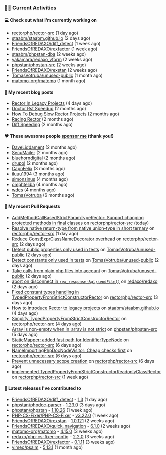 ### 👨‍💻 Current Activities


#### 💻 Check out what I'm currently working on

- [rectorphp/rector-src](https://github.com/rectorphp/rector-src) (1 day ago)
- [staabm/staabm.github.io](https://github.com/staabm/staabm.github.io) (2 days ago)
- [FriendsOfREDAXO/diff_detect](https://github.com/FriendsOfREDAXO/diff_detect) (1 week ago)
- [FriendsOfREDAXO/rexfactor](https://github.com/FriendsOfREDAXO/rexfactor) (1 week ago)
- [staabm/phpstan-dba](https://github.com/staabm/phpstan-dba) (2 weeks ago)
- [yakamara/redaxo_yform](https://github.com/yakamara/redaxo_yform) (2 weeks ago)
- [phpstan/phpstan-src](https://github.com/phpstan/phpstan-src) (2 weeks ago)
- [FriendsOfREDAXO/rexstan](https://github.com/FriendsOfREDAXO/rexstan) (2 weeks ago)
- [TomasVotruba/unused-public](https://github.com/TomasVotruba/unused-public) (1 month ago)
- [matomo-org/matomo](https://github.com/matomo-org/matomo) (1 month ago)


#### 📜 My recent blog posts

- [Rector In Legacy Projects](https://staabm.github.io/2023/07/23/rector-in-legacy-projects.html) (4 days ago)
- [Doctor Rst Speedup](https://staabm.github.io/2023/05/18/doctor-rst-speedup.html) (2 months ago)
- [How To Debug Slow Rector Projects](https://staabm.github.io/2023/05/10/how-to-debug-slow-rector-projects.html) (2 months ago)
- [Racing Rector](https://staabm.github.io/2023/05/06/racing-rector.html) (2 months ago)
- [Diff Speeding](https://staabm.github.io/2023/05/01/diff-speeding.html) (2 months ago)


#### ❤️ These awesome people [sponsor me](https://github.com/sponsors/staabm) (thank you!)

- [DaveLiddament](https://github.com/DaveLiddament) (2 months ago)
- [SecuMailer](https://github.com/SecuMailer) (2 months ago)
- [bluehorndigital](https://github.com/bluehorndigital) (2 months ago)
- [drupol](https://github.com/drupol) (2 months ago)
- [CapnFelix](https://github.com/CapnFelix) (3 months ago)
- [iluuu1994](https://github.com/iluuu1994) (3 months ago)
- [simonsinus](https://github.com/simonsinus) (4 months ago)
- [omphteliba](https://github.com/omphteliba) (4 months ago)
- [wdes](https://github.com/wdes) (4 months ago)
- [TomasVotruba](https://github.com/TomasVotruba) (6 months ago)


#### 🔨 My recent Pull Requests

- [AddMethodCallBasedStrictParamTypeRector: Support changing protected methods in final classes](https://github.com/rectorphp/rector-src/pull/4611) on [rectorphp/rector-src](https://github.com/rectorphp/rector-src) (today)
- [Resolve native return-type from native union-type in short ternary](https://github.com/rectorphp/rector-src/pull/4606) on [rectorphp/rector-src](https://github.com/rectorphp/rector-src) (1 day ago)
- [Reduce ConstExprClassNameDecorator overhead](https://github.com/rectorphp/rector-src/pull/4603) on [rectorphp/rector-src](https://github.com/rectorphp/rector-src) (2 days ago)
- [Detect public properties only used in tests](https://github.com/TomasVotruba/unused-public/pull/81) on [TomasVotruba/unused-public](https://github.com/TomasVotruba/unused-public) (2 days ago)
- [Detect constants only used in tests](https://github.com/TomasVotruba/unused-public/pull/80) on [TomasVotruba/unused-public](https://github.com/TomasVotruba/unused-public) (2 days ago)
- [Take calls from plain php files into account](https://github.com/TomasVotruba/unused-public/pull/79) on [TomasVotruba/unused-public](https://github.com/TomasVotruba/unused-public) (2 days ago)
- [abort on disconnect in `rex_response-&gt;sendFile()`](https://github.com/redaxo/redaxo/pull/5749) on [redaxo/redaxo](https://github.com/redaxo/redaxo) (2 days ago)
- [Fixed constant types handling in TypedPropertyFromStrictConstructorRector](https://github.com/rectorphp/rector-src/pull/4588) on [rectorphp/rector-src](https://github.com/rectorphp/rector-src) (3 days ago)
- [How to introduce Rector to legacy projects](https://github.com/staabm/staabm.github.io/pull/87) on [staabm/staabm.github.io](https://github.com/staabm/staabm.github.io) (4 days ago)
- [Simplify TypedPropertyFromStrictConstructorRector](https://github.com/rectorphp/rector-src/pull/4587) on [rectorphp/rector-src](https://github.com/rectorphp/rector-src) (4 days ago)
- [Array is non-empty when in_array is not strict](https://github.com/phpstan/phpstan-src/pull/2539) on [phpstan/phpstan-src](https://github.com/phpstan/phpstan-src) (5 days ago)
- [StaticMapper: added fast path for IdentifierTypeNode](https://github.com/rectorphp/rector-src/pull/4565) on [rectorphp/rector-src](https://github.com/rectorphp/rector-src) (6 days ago)
- [NameImportingPhpDocNodeVisitor: Cheap checks first](https://github.com/rectorphp/rector-src/pull/4563) on [rectorphp/rector-src](https://github.com/rectorphp/rector-src) (6 days ago)
- [Prevent unnecessary scope creation](https://github.com/rectorphp/rector-src/pull/4562) on [rectorphp/rector-src](https://github.com/rectorphp/rector-src) (6 days ago)
- [implemented TypedPropertyFromStrictConstructorReadonlyClassRector](https://github.com/rectorphp/rector-src/pull/4552) on [rectorphp/rector-src](https://github.com/rectorphp/rector-src) (1 week ago)


#### 🔭 Latest releases I've contributed to

- [FriendsOfREDAXO/diff_detect](https://github.com/FriendsOfREDAXO/diff_detect) - [1.3](https://github.com/FriendsOfREDAXO/diff_detect/releases/tag/1.3) (1 day ago)
- [phpstan/phpdoc-parser](https://github.com/phpstan/phpdoc-parser) - [1.23.0](https://github.com/phpstan/phpdoc-parser/releases/tag/1.23.0) (3 days ago)
- [phpstan/phpstan](https://github.com/phpstan/phpstan) - [1.10.26](https://github.com/phpstan/phpstan/releases/tag/1.10.26) (1 week ago)
- [PHP-CS-Fixer/PHP-CS-Fixer](https://github.com/PHP-CS-Fixer/PHP-CS-Fixer) - [v3.22.0](https://github.com/PHP-CS-Fixer/PHP-CS-Fixer/releases/tag/v3.22.0) (1 week ago)
- [FriendsOfREDAXO/rexstan](https://github.com/FriendsOfREDAXO/rexstan) - [1.0.121](https://github.com/FriendsOfREDAXO/rexstan/releases/tag/1.0.121) (2 weeks ago)
- [FriendsOfREDAXO/quick_navigation](https://github.com/FriendsOfREDAXO/quick_navigation) - [6.1.0](https://github.com/FriendsOfREDAXO/quick_navigation/releases/tag/6.1.0) (2 weeks ago)
- [matomo-org/matomo](https://github.com/matomo-org/matomo) - [4.15.0](https://github.com/matomo-org/matomo/releases/tag/4.15.0) (3 weeks ago)
- [redaxo/php-cs-fixer-config](https://github.com/redaxo/php-cs-fixer-config) - [2.2.0](https://github.com/redaxo/php-cs-fixer-config/releases/tag/2.2.0) (3 weeks ago)
- [FriendsOfREDAXO/rexfactor](https://github.com/FriendsOfREDAXO/rexfactor) - [0.1.11](https://github.com/FriendsOfREDAXO/rexfactor/releases/tag/0.1.11) (3 weeks ago)
- [vimeo/psalm](https://github.com/vimeo/psalm) - [5.13.1](https://github.com/vimeo/psalm/releases/tag/5.13.1) (1 month ago)
